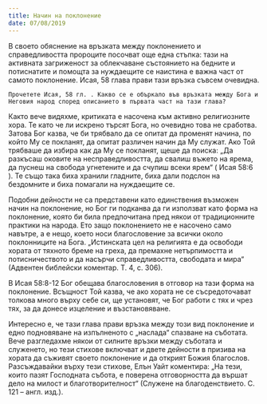 ```yaml
---
title: Начин на поклонение
date: 07/08/2019
---
```


В своето обяснение на връзката между поклонението и справедливостта пророците посочват още една стъпка: тази на активната загриженост за облекчаване състоянието на бедните и потиснатите и помощта за нуждаещите се наистина е важна част от самото поклонение. Исая, 58 глава прави тази връзка съвсем очевидна.

`Прочетете Исая, 58 гл. . Какво се е объркало във връзката между Бога и Неговия народ според описанието в първата част на тази глава?`

Както вече видяхме, критиката е насочена към активно религиозните хора. Те като че ли искрено търсят Бога, но очевидно това не сработва. Затова Бог казва, че би трябвало да се опитат да променят начина, по който Му се покланят, да опитат различен начин да Му служат. Ако Той трябваше да избира как да Му се покланят, щеше да поиска: „Да разкъсаш оковите на несправедливостта, да свалиш въжето на ярема, да пуснеш на свобода угнетените и да счупиш всеки ярем“ ( Исая 58:6 ). Те също така биха хранили гладните, биха дали подслон на бездомните и биха помагали на нуждаещите се.

Подобни дейности не са представени като единствения възможен начин на поклонение, но Бог ги подканва да ги използват като форма на поклонение, която би била предпочитана пред някои от традиционните практики на народа. Ето защо поклонението не е насочено само навътре, а е нещо, което носи благословение за всички около поклонниците на Бога. „Истинската цел на религията е да освободи хората от тяхното бреме на греха, да премахне нетърпимостта и потисничеството и да насърчи справедливостта, свободата и мира“ (Адвентен библейски коментар. Т. 4, с. 306).

В Исая 58:8-12 Бог обещава благословения в отговор на тази форма на поклонение. Всъщност Той казва, че ако хората не се съсредоточават толкова много върху себе си, ще установят, че Бог работи с тях и чрез тях, за да донесе изцеление и възстановяване.

Интересно е, че тази глава прави връзка между този вид поклонение и едно подновяване на изпълненото с „наслада“ спазване на съботата. Вече разгледахме някои от силните връзки между съботата и служенето, но тези стихове включват и двете дейности в призива на хората да съживят своето поклонение и да открият Божия благослов. Разсъждавайки върху тези стихове, Елън Уайт коментира: „На тези, които пазят Господната събота, е поверена отговорността да вършат дело на милост и благотворителност“ (Служене на благоденствието. С. 121 – англ. изд.).